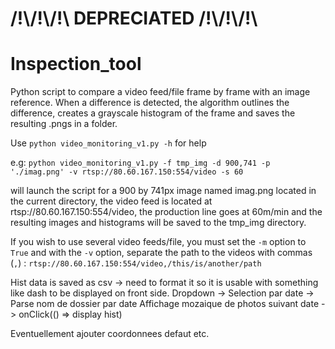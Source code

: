 # /!\\/!\\/!\ DEPRECIATED /!\\/!\\/!\


# Inspection_tool
Python script to compare a video feed/file frame by frame with an image reference.
When a difference is detected, the algorithm outlines the difference, creates a grayscale histogram of the frame 
and saves the resulting .pngs in a folder.

Use <code>python video_monitoring_v1.py -h</code> for help

e.g:
<code>python video_monitoring_v1.py -f tmp_img  -d 900,741 -p './imag.png' -v rtsp://80.60.167.150:554/video -s 60</code>

will launch the script for a 900 by 741px image named imag.png located in the current directory, the video feed is located at rtsp://80.60.167.150:554/video, the production line goes at 60m/min and the resulting images and histograms will be saved to the tmp_img directory.

If you wish to use several video feeds/file, you must set the <code>-m</code> option to <code>True</code> and  with the <code>-v</code> option, separate the path to the videos with commas (<code>,</code>) : <code>rtsp://80.60.167.150:554/video,/this/is/another/path</code>


Hist data is saved as csv -> need to format it so it is usable with something like dash to be displayed on front side.
Dropdown -> Selection par date -> Parse nom de dossier par date
Affichage mozaique de photos suivant date -> onClick(() => display hist)

Eventuellement ajouter coordonnees defaut etc.
